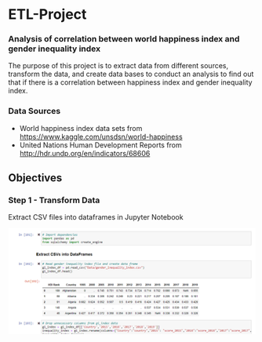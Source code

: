 # ETL-Project

### Analysis of correlation between world happiness index and gender inequality index

The purpose of this project is to extract data from different sources, transform the data, and create data bases to conduct an analysis to find out that if there is a correlation between happiness index and gender inequality index. 

### Data Sources
* World happiness index data sets from https://www.kaggle.com/unsdsn/world-happiness
* United Nations Human Development Reports from http://hdr.undp.org/en/indicators/68606


## Objectives 

### Step 1 - Transform Data 

Extract CSV files into dataframes in Jupyter Notebook

![alt text](https://github.com/Serapbasaran/ETL-Project/blob/main/Images/image1.png)
